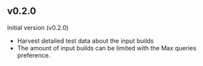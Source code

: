 ## v0.2.0

Initial version (v0.2.0)

- Harvest detailed test data about the input builds
- The amount of input builds can be limited with the Max queries preference.